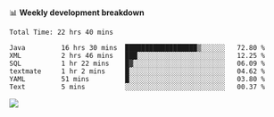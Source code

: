 

📊 **Weekly development breakdown**
<!--START_SECTION:waka-->

```text
Total Time: 22 hrs 40 mins

Java         16 hrs 30 mins  ██████████████████▒░░░░░░   72.80 %
XML          2 hrs 46 mins   ███░░░░░░░░░░░░░░░░░░░░░░   12.25 %
SQL          1 hr 22 mins    █▓░░░░░░░░░░░░░░░░░░░░░░░   06.09 %
textmate     1 hr 2 mins     █░░░░░░░░░░░░░░░░░░░░░░░░   04.62 %
YAML         51 mins         █░░░░░░░░░░░░░░░░░░░░░░░░   03.80 %
Text         5 mins          ░░░░░░░░░░░░░░░░░░░░░░░░░   00.37 %
```

<!--END_SECTION:waka-->

<p align="left" dir="auto">
  <a href="#">
    <img src="https://github-readme-stats.vercel.app/api?username=JiHongYuan&show_icons=true&inc">
  </a>
</p>
